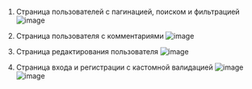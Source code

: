 1. Страница пользователей с пагинацией, поиском и фильтрацией
![image](https://user-images.githubusercontent.com/65078710/171115947-7f3e51ce-f7eb-445e-bec4-b2f16305b67b.png)

2. Страница пользователя с комментариями 
![image](https://user-images.githubusercontent.com/65078710/171117288-1be9c375-6825-4b9e-b7f7-706a5980baca.png)

3. Страница редактирования пользователя
![image](https://user-images.githubusercontent.com/65078710/171117543-0852bef0-736b-4229-8164-eebeb2a38f05.png)

4. Страница входа и регистрации с кастомной валидацией
![image](https://user-images.githubusercontent.com/65078710/171117698-b5f80247-677c-482f-aa89-6d38b95029b8.png)
![image](https://user-images.githubusercontent.com/65078710/171117902-f8be037f-12c9-4994-9b8e-519511dfee50.png)
